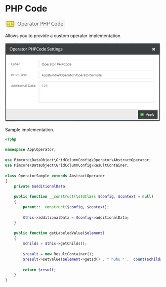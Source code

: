 # PHP Code

![Symbol](../../../img/gridconfig/operator_phpcode_symbol.png)

Allows you to provide a custom operator implementation.

![Sample](../../../img/gridconfig/operator_phpcode_sample.png)

Sample implementation.
```php
<?php

namespace App\Operator;

use Pimcore\DataObject\GridColumnConfig\Operator\AbstractOperator;
use Pimcore\DataObject\GridColumnConfig\ResultContainer;

class OperatorSample extends AbstractOperator
{
    private $additionalData;
    
    public function __construct(\stdClass $config, $context = null)
    {
        parent::__construct($config, $context);

        $this->additionalData = $config->additionalData;
    }

    public function getLabeledValue($element)
    {
        $childs = $this->getChilds();

        $result = new ResultContainer();
        $result->setValue($element->getId() . " huhu " .  count($childs) . " " . $this->additionalData);

        return $result;
    }
}
```





